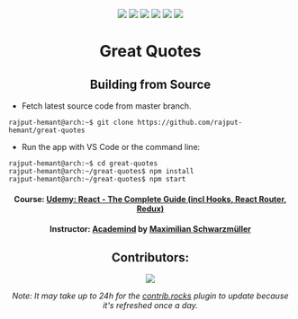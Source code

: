 <div align=center>

![][views] ![][stars] ![][forks] ![][issues] ![][license] ![][repo-size]

# Great Quotes

<!-- ### **[<kbd> <br> &nbsp; **Click to Visit WebPage** &nbsp; <br> </kbd>][site]** -->

<!-- ## Directory Structure

</div>

```

```

<div align = center> -->

## Building from Source

</div>

- Fetch latest source code from master branch.

```console
rajput-hemant@arch:~$ git clone https://github.com/rajput-hemant/great-quotes
```

- Run the app with VS Code or the command line:

```console
rajput-hemant@arch:~$ cd great-quotes
rajput-hemant@arch:~/great-quotes$ npm install
rajput-hemant@arch:~/great-quotes$ npm start
```

<div align = center>

#### Course: [Udemy: React - The Complete Guide (incl Hooks, React Router, Redux)][course]

#### Instructor: [Academind][academind] by [Maximilian Schwarzmüller][max]

## Contributors:

[![][contributors]][contributors-graph]

_Note: It may take up to 24h for the [contrib.rocks][contrib-rocks] plugin to update because it's refreshed once a day._

</div>

<!----------------------------------{ Labels }--------------------------------->

[views]: https://komarev.com/ghpvc/?username=great-quotes&label=view%20counter&color=red&style=flat
[repo-size]: https://img.shields.io/github/repo-size/rajput-hemant/great-quotes
[issues]: https://img.shields.io/github/issues-raw/rajput-hemant/great-quotes
[license]: https://img.shields.io/github/license/rajput-hemant/great-quotes
[forks]: https://img.shields.io/github/forks/rajput-hemant/great-quotes?style=flat
[stars]: https://img.shields.io/github/stars/rajput-hemant/great-quotes
[contributors]: https://contrib.rocks/image?repo=rajput-hemant/great-quotes&max=500
[contributors-graph]: https://github.com/rajput-hemant/great-quotes/graphs/contributors
[contrib-rocks]: https://contrib.rocks/preview?repo=rajput-hemant%2Fgreat-quotes

<!-----------------------------------{ Links }---------------------------------->

[site]: https://rajput-hemant.github.io/great-quotes/
[course]: https://www.udemy.com/course/react-the-complete-guide-incl-redux/
[academind]: https://www.udemy.com/user/academind/
[max]: https://www.udemy.com/user/maximilian-schwarzmuller/
